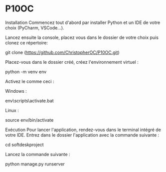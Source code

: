 # P10OC
Installation
Commencez tout d'abord par installer Python et un IDE de votre choix (PyCharm, VSCode...).

Lancez ensuite la console, placez vous dans le dossier de votre choix puis clonez ce répertoire:

git clone (https://github.com/ChristopherOC/P10OC.git)

Placez-vous dans le dossier créé, créez l'environnement virtuel :

python -m venv env

Activez le comme ceci : 

Windows :

env\scripts\activate.bat

Linux :

source env/bin/activate

Exécution
Pour lancer l'application, rendez-vous dans le terminal intégré de votre IDE. Entrez dans le dossier l'application avec la commande suivante :

cd softdeskproject

Lancez la commande suivante :

python manage.py runserver
